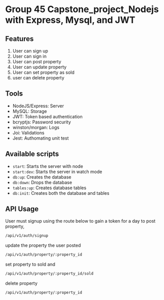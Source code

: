 # Group 45 Capstone_project_Nodejs with Express, Mysql, and JWT

## Features
1. User can sign up
2. User can sign in
3. User can post property
4. User can update property
5. User can set property as sold
6. user can delete property

## Tools
* NodeJS/Express: Server
* MySQL: Storage
* JWT: Token based authentication
* bcryptjs: Password security
* winston/morgan: Logs
* Joi: Validations
* Jest: Authomating unit test

## Available scripts
* `start`: Starts the server with node
* `start:dev`: Starts the server in watch mode
* `db:up`: Creates the database
* `db:down`: Drops the database
* `tables:up`: Creates database tables
* `db:init`: Creates both the database and tables

## API Usage

User must signup using the route below to gain a token for a day to post property, 

```sh
/api/v1/auth/signup
```
update the property the user posted

```sh
/api/v1/auth/property/:property_id
```

set property to sold and 

```sh
/api/v1/auth/property/:property_id/sold
```

delete property

```sh
/api/v1/auth/property/:property_id
```

